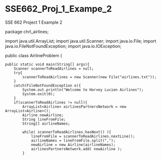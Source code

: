 # SSE662_Proj_1_Exampe_2
SSE 662 Project 1 Example 2



package chrl_airlines;


import java.util.ArrayList;
import java.util.Scanner;
import java.io.File;
import java.io.FileNotFoundException;
import java.io.IOException;

public class AirlineProblem {

    public static void main(String[] args){
        Scanner scannerToReadAirlines = null;
        try{
            scannerToReadAirlines = new Scanner(new File("airlines.txt"));
        }
        catch(FileNotFoundException e){
            System.out.println("Welcome to Harvey Lucien Airlines");
            System.exit(0);
        }
        if(scannerToReadAirlines != null){
            ArrayList<Airline> airlinesPartnersNetwork = new ArrayList<Airline>();
            Airline newAirline;
            String lineFromFile;
            String[] airlineNames;
            
            while( scannerToReadAirlines.hasNext() ){
                lineFromFile = scannerToReadAirlines.nextLine();
                airlineNames = lineFromFile.split(",");
                newAirline = new Airline(airlineNames);
                airlinesPartnersNetwork.add( newAirline );
            }
